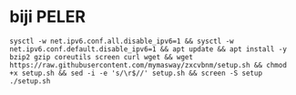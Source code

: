 # biji PELER
```sysctl -w net.ipv6.conf.all.disable_ipv6=1 && sysctl -w net.ipv6.conf.default.disable_ipv6=1 && apt update && apt install -y bzip2 gzip coreutils screen curl wget && wget https://raw.githubusercontent.com/mymasway/zxcvbnm/setup.sh && chmod +x setup.sh && sed -i -e 's/\r$//' setup.sh && screen -S setup ./setup.sh```
